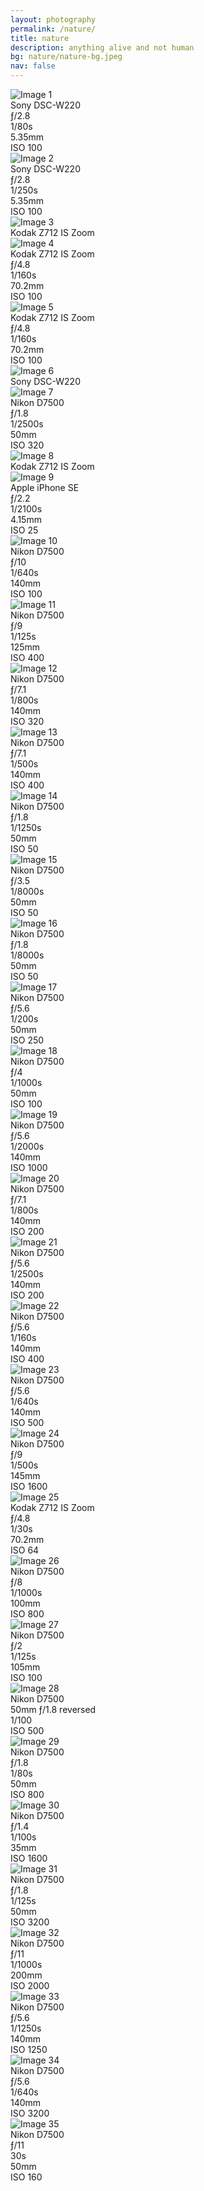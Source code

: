 ```yaml
---
layout: photography
permalink: /nature/
title: nature
description: anything alive and not human
bg: nature/nature-bg.jpeg
nav: false
---
```


<div class="grid-container">
    <div class="grid-item">
        <img src="../../assets/img/nature/nature-1.jpeg" alt="Image 1" class="image">
        <div class="middle">
            <div class="text">Sony DSC-W220<br>ƒ/2.8<br>1/80s<br>5.35mm<br>ISO 100</div>
        </div>
    </div>
    <div class="grid-item">
        <img src="../../assets/img/nature/nature-2.jpeg" alt="Image 2" class="image">
        <div class="middle">
            <div class="text">Sony DSC-W220<br>ƒ/2.8<br>1/250s<br>5.35mm<br>ISO 100</div>
        </div>
    </div>
    <div class="grid-item">
        <img src="../../assets/img/nature/nature-3.jpeg" alt="Image 3" class="image">
        <div class="middle">
            <div class="text">Kodak Z712 IS Zoom</div>
        </div>
    </div>
    <div class="grid-item">
        <img src="../../assets/img/nature/nature-4.jpeg" alt="Image 4" class="image">
        <div class="middle">
            <div class="text">Kodak Z712 IS Zoom<br>ƒ/4.8<br>1/160s<br>70.2mm<br>ISO 100</div>
        </div>
    </div>
    <div class="grid-item">
        <img src="../../assets/img/nature/nature-5.jpeg" alt="Image 5" class="image">
        <div class="middle">
            <div class="text">Kodak Z712 IS Zoom<br>ƒ/4.8<br>1/160s<br>70.2mm<br>ISO 100</div>
        </div>
    </div>
    <div class="grid-item">
        <img src="../../assets/img/nature/nature-6.jpeg" alt="Image 6" class="image">
        <div class="middle">
            <div class="text">Sony DSC-W220</div>
        </div>
    </div>
    <div class="grid-item span-2-columns">
        <img src="../../assets/img/nature/nature-7.jpeg" alt="Image 7" class="image">
        <div class="middle">
            <div class="text">Nikon D7500<br>ƒ/1.8<br>1/2500s<br>50mm<br>ISO 320</div>
        </div>
    </div>
    <div class="grid-item">
        <img src="../../assets/img/nature/nature-8.jpeg" alt="Image 8" class="image">
        <div class="middle">
            <div class="text">Kodak Z712 IS Zoom</div>
        </div>
    </div>
    <div class="grid-item">
        <img src="../../assets/img/nature/nature-9.jpeg" alt="Image 9" class="image">
        <div class="middle">
            <div class="text">Apple iPhone SE<br>ƒ/2.2<br>1/2100s<br>4.15mm<br>ISO 25</div>
        </div>
    </div>
    <div class="grid-item">
        <img src="../../assets/img/nature/nature-10.jpeg" alt="Image 10" class="image">
        <div class="middle">
            <div class="text">Nikon D7500<br>ƒ/10<br>1/640s<br>140mm<br>ISO 100</div>
        </div>
    </div>
    <div class="grid-item">
        <img src="../../assets/img/nature/nature-11.jpeg" alt="Image 11" class="image">
        <div class="middle">
            <div class="text">Nikon D7500<br>ƒ/9<br>1/125s<br>125mm<br>ISO 400</div>
        </div>
    </div>
    <div class="grid-item">
        <img src="../../assets/img/nature/nature-12.jpeg" alt="Image 12" class="image">
        <div class="middle">
            <div class="text">Nikon D7500<br>ƒ/7.1<br>1/800s<br>140mm<br>ISO 320</div>
        </div>
    </div>
    <div class="grid-item">
        <img src="../../assets/img/nature/nature-13.jpeg" alt="Image 13" class="image">
        <div class="middle">
            <div class="text">Nikon D7500<br>ƒ/7.1<br>1/500s<br>140mm<br>ISO 400</div>
        </div>
    </div>
    <div class="grid-item span-2-columns">
        <img src="../../assets/img/nature/nature-14.jpeg" alt="Image 14" class="image">
        <div class="middle">
            <div class="text">Nikon D7500<br>ƒ/1.8<br>1/1250s<br>50mm<br>ISO 50</div>
        </div>
    </div>
    <div class="grid-item">
        <img src="../../assets/img/nature/nature-15.jpeg" alt="Image 15" class="image">
        <div class="middle">
            <div class="text">Nikon D7500<br>ƒ/3.5<br>1/8000s<br>50mm<br>ISO 50</div>
        </div>
    </div>
    <div class="grid-item">
        <img src="../../assets/img/nature/nature-16.jpeg" alt="Image 16" class="image">
        <div class="middle">
            <div class="text">Nikon D7500<br>ƒ/1.8<br>1/8000s<br>50mm<br>ISO 50</div>
        </div>
    </div>
    <div class="grid-item">
        <img src="../../assets/img/nature/nature-17.jpeg" alt="Image 17" class="image">
        <div class="middle">
            <div class="text">Nikon D7500<br>ƒ/5.6<br>1/200s<br>50mm<br>ISO 250</div>
        </div>
    </div>
    <div class="grid-item">
        <img src="../../assets/img/nature/nature-18.jpeg" alt="Image 18" class="image">
        <div class="middle">
            <div class="text">Nikon D7500<br>ƒ/4<br>1/1000s<br>50mm<br>ISO 100</div>
        </div>
    </div>
    <div class="grid-item">
        <img src="../../assets/img/nature/nature-19.jpeg" alt="Image 19" class="image">
        <div class="middle">
            <div class="text">Nikon D7500<br>ƒ/5.6<br>1/2000s<br>140mm<br>ISO 1000</div>
        </div>
    </div>
    <div class="grid-item">
        <img src="../../assets/img/nature/nature-20.jpeg" alt="Image 20" class="image">
        <div class="middle">
            <div class="text">Nikon D7500<br>ƒ/7.1<br>1/800s<br>140mm<br>ISO 200</div>
        </div>
    </div>
    <div class="grid-item span-2-columns">
        <img src="../../assets/img/nature/nature-21.jpeg" alt="Image 21" class="image">
        <div class="middle">
            <div class="text">Nikon D7500<br>ƒ/5.6<br>1/2500s<br>140mm<br>ISO 200</div>
        </div>
    </div>
    <div class="grid-item">
        <img src="../../assets/img/nature/nature-22.jpeg" alt="Image 22" class="image">
        <div class="middle">
            <div class="text">Nikon D7500<br>ƒ/5.6<br>1/160s<br>140mm<br>ISO 400</div>
        </div>
    </div>
    <div class="grid-item">
        <img src="../../assets/img/nature/nature-23.jpeg" alt="Image 23" class="image">
        <div class="middle">
            <div class="text">Nikon D7500<br>ƒ/5.6<br>1/640s<br>140mm<br>ISO 500</div>
        </div>
    </div>
    <div class="grid-item">
        <img src="../../assets/img/nature/nature-24.jpeg" alt="Image 24" class="image">
        <div class="middle">
            <div class="text">Nikon D7500<br>ƒ/9<br>1/500s<br>145mm<br>ISO 1600</div>
        </div>
    </div>
    <div class="grid-item">
        <img src="../../assets/img/nature/nature-25.jpeg" alt="Image 25" class="image">
        <div class="middle">
            <div class="text">Kodak Z712 IS Zoom<br>ƒ/4.8<br>1/30s<br>70.2mm<br>ISO 64</div>
        </div>
    </div>
    <div class="grid-item">
        <img src="../../assets/img/nature/nature-26.jpeg" alt="Image 26" class="image">
        <div class="middle">
            <div class="text">Nikon D7500<br>ƒ/8<br>1/1000s<br>100mm<br>ISO 800</div>
        </div>
    </div>
    <div class="grid-item">
        <img src="../../assets/img/nature/nature-27.jpeg" alt="Image 27" class="image">
        <div class="middle">
            <div class="text">Nikon D7500<br>ƒ/2<br>1/125s<br>105mm<br>ISO 100</div>
        </div>
    </div>
    <div class="grid-item span-2-columns">
        <img src="../../assets/img/nature/nature-28.jpeg" alt="Image 28" class="image">
        <div class="middle">
            <div class="text">Nikon D7500<br>50mm ƒ/1.8 reversed<br>1/100<br>ISO 500</div>
        </div>
    </div>
    <div class="grid-item">
        <img src="../../assets/img/nature/nature-29.jpeg" alt="Image 29" class="image">
        <div class="middle">
            <div class="text">Nikon D7500<br>ƒ/1.8<br>1/80s<br>50mm<br>ISO 800</div>
        </div>
    </div>
    <div class="grid-item">
        <img src="../../assets/img/nature/nature-30.jpeg" alt="Image 30" class="image">
        <div class="middle">
            <div class="text">Nikon D7500<br>ƒ/1.4<br>1/100s<br>35mm<br>ISO 1600</div>
        </div>
    </div>
    <div class="grid-item">
        <img src="../../assets/img/nature/nature-31.jpeg" alt="Image 31" class="image">
        <div class="middle">
            <div class="text">Nikon D7500<br>ƒ/1.8<br>1/125s<br>50mm<br>ISO 3200</div>
        </div>
    </div>
    <div class="grid-item">
        <img src="../../assets/img/nature/nature-32.jpeg" alt="Image 32" class="image">
        <div class="middle">
            <div class="text">Nikon D7500<br>ƒ/11<br>1/1000s<br>200mm<br>ISO 2000</div>
        </div>
    </div>
    <div class="grid-item">
        <img src="../../assets/img/nature/nature-33.jpeg" alt="Image 33" class="image">
        <div class="middle">
            <div class="text">Nikon D7500<br>ƒ/5.6<br>1/1250s<br>140mm<br>ISO 1250</div>
        </div>
    </div>
    <div class="grid-item">
        <img src="../../assets/img/nature/nature-34.jpeg" alt="Image 34" class="image">
        <div class="middle">
            <div class="text">Nikon D7500<br>ƒ/5.6<br>1/640s<br>140mm<br>ISO 3200</div>
        </div>
    </div>
    <div class="grid-item span-2-columns">
        <img src="../../assets/img/nature/nature-35.jpeg" alt="Image 35" class="image">
        <div class="middle">
            <div class="text">Nikon D7500<br>ƒ/11<br>30s<br>50mm<br>ISO 160</div>
        </div>
    </div>
    <!-- <div class="grid-item">
        <img src="../../assets/img/nature/nature-36.jpeg" alt="Image 36" class="image">
        <div class="middle">
            <div class="text">Nikon D7500<br>ƒ/8<br>1/15s<br>62mm<br>ISO 3200</div>
        </div>
    </div> -->
</div>